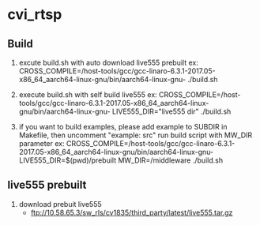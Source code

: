 # cvi_rtsp

## Build ##
1. excute build.sh with auto download live555 prebuilt
   ex: CROSS_COMPILE=/host-tools/gcc/gcc-linaro-6.3.1-2017.05-x86_64_aarch64-linux-gnu/bin/aarch64-linux-gnu- ./build.sh

2. execute build.sh with self build live555
   ex: CROSS_COMPILE=/host-tools/gcc/gcc-linaro-6.3.1-2017.05-x86_64_aarch64-linux-gnu/bin/aarch64-linux-gnu- LIVE555_DIR="live555 dir" ./build.sh

3. if you want to build examples, please add example to SUBDIR in Makefile, then uncomment "example: src"
   run build script with MW_DIR parameter
   ex:
       CROSS_COMPILE=/host-tools/gcc/gcc-linaro-6.3.1-2017.05-x86_64_aarch64-linux-gnu/bin/aarch64-linux-gnu- LIVE555_DIR=$(pwd)/prebuilt MW_DIR=/middleware ./build.sh

## live555 prebuilt ##
1. download prebuit live555
   - ftp://10.58.65.3/sw_rls/cv1835/third_party/latest/live555.tar.gz
